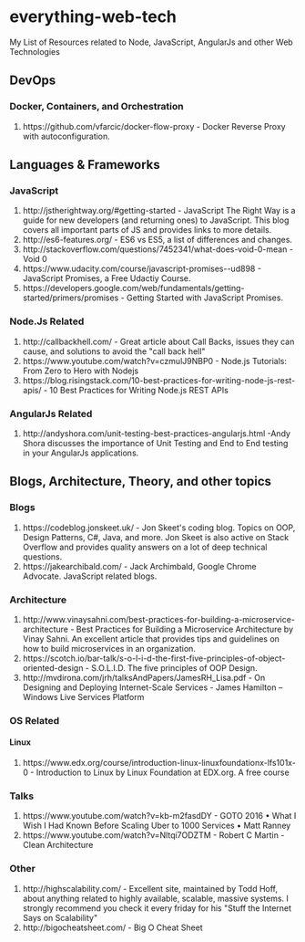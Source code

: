 # everything-web-tech
My List of Resources related to Node, JavaScript, AngularJs and other Web Technologies

<h2>DevOps </h2>
<h3>Docker, Containers, and Orchestration </h3>
<ol>
<li>https://github.com/vfarcic/docker-flow-proxy - Docker Reverse Proxy with autoconfiguration.</li>
</ol>

<h2>Languages & Frameworks </h2>
<h3>JavaScript</h3>
<ol> 
<li>http://jstherightway.org/#getting-started - JavaScript The Right Way is a guide for new developers (and returning ones) to JavaScript. This blog covers all important parts of JS and provides links to more details.</li>
<li>http://es6-features.org/ - ES6 vs ES5, a list of differences and changes. </li>

<li>http://stackoverflow.com/questions/7452341/what-does-void-0-mean - Void 0</li>
<li>https://www.udacity.com/course/javascript-promises--ud898 - JavaScript Promises, a Free Udactiy Course.</li>
<li>https://developers.google.com/web/fundamentals/getting-started/primers/promises - Getting Started with JavaScript Promises.</li>
</ol>

<h3>Node.Js Related</h3>
<ol> 
<li>http://callbackhell.com/ - Great article about Call Backs, issues they can cause, and solutions to avoid the "call back hell"</li>
<li>https://www.youtube.com/watch?v=czmulJ9NBP0 - Node.js Tutorials: From Zero to Hero with Nodejs</li>
<li> https://blog.risingstack.com/10-best-practices-for-writing-node-js-rest-apis/ - 10 Best Practices for Writing Node.js REST APIs </li>
</ol>

<h3>AngularJs Related</h3>
<ol> 
<li>http://andyshora.com/unit-testing-best-practices-angularjs.html -Andy Shora discusses the importance of Unit Testing and End to End testing in your AngularJs applications.</li></ol>

<h2> Blogs, Architecture, Theory, and other topics </h2>

<h3>Blogs</h3>
<ol> 
<li>https://codeblog.jonskeet.uk/ - Jon Skeet's coding blog. Topics on OOP, Design Patterns, C#, Java, and more. Jon Skeet is also active on Stack Overflow and provides quality answers on a lot of deep technical questions.</li>
<li>https://jakearchibald.com/ - Jack Archimbald, Google Chrome Advocate. JavaScript related blogs.
</ol>



<h3>Architecture</h3>
<ol> 
<li>http://www.vinaysahni.com/best-practices-for-building-a-microservice-architecture - Best Practices for Building a Microservice Architecture by Vinay Sahni. An excellent article that provides tips and guidelines on how to build microservices in an organization.</li>

<li>https://scotch.io/bar-talk/s-o-l-i-d-the-first-five-principles-of-object-oriented-design - S.O.L.I.D. The five principles of OOP Design.</li>

<li>http://mvdirona.com/jrh/talksAndPapers/JamesRH_Lisa.pdf - On Designing and Deploying
Internet-Scale Services -
James Hamilton – Windows Live Services Platform </li>
</ol>

<h3>OS Related</h3>
<h4>Linux</h4>
<ol> 
<li>https://www.edx.org/course/introduction-linux-linuxfoundationx-lfs101x-0 - Introduction to Linux by Linux Foundation at EDX.org.  A free course</li></ol>

<h3>Talks</h3>
<ol>
<li>https://www.youtube.com/watch?v=kb-m2fasdDY - GOTO 2016 • What I Wish I Had Known Before Scaling Uber to 1000 Services • Matt Ranney</li>
<li>https://www.youtube.com/watch?v=Nltqi7ODZTM - Robert C Martin - Clean Architecture </li>
</ol>
<h3>Other</h3>
<ol> 
<li>http://highscalability.com/ - Excellent site, maintained by Todd Hoff, about anything related to highly available, scalable, massive systems. I strongly recommend you check it  every friday for his "Stuff the Internet Says on Scalability"</li>
<li>http://bigocheatsheet.com/ - Big O Cheat Sheet</li>
</ol>

